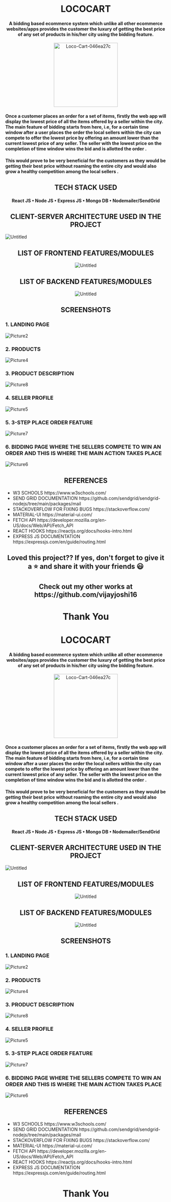 <h1 align="center" style="">LOCOCART</h1>
   
<h4 align="center">A bidding based ecommerce system which unlike all other ecommerce websites/apps provides the customer the luxury of getting the best price of any set of products in his/her city using the bidding feature.
</h4>
<p align="center">
<img src="https://i.ibb.co/qkbt8W6/Loco-Cart-046ea27c.png" alt="Loco-Cart-046ea27c" height="200" width="200">
</p>
<h4>
Once a customer places an order for a set of items, firstly the web app will display the lowest price of all the items offered by a seller within the city. The main feature of bidding starts from here, i.e, for a certain time window after a user places the order the local sellers within the city can compete to offer the lowest price by offering an amount lower than the current lowest price of any seller. The seller with the lowest price on the completion of time window wins the bid and is allotted the order
.</h4>
<h4>
This would prove to be very beneficial for the customers as they would be getting their best price without roaming the entire city and would also grow a healthy competition among the local sellers
.</h4>

<h2 align="center">TECH STACK USED</h2>
<h4 align="center">
React JS • Node JS • Express JS • Mongo DB • Nodemailer/SendGrid
</h4>
<h2 align="center">CLIENT-SERVER ARCHITECTURE USED IN THE PROJECT</h2>
<img src="https://i.ibb.co/7pBjTJJ/Untitled.png" alt="Untitled" border="0">
<h2 align="center">LIST OF FRONTEND FEATURES/MODULES</h2>
<p align="center">
<img src="https://i.ibb.co/z8zKxvz/Untitled.png" alt="Untitled" border="0">
</p>
<h2 align="center">LIST OF BACKEND FEATURES/MODULES</h2>
<p align="center">
<img src="https://i.ibb.co/sVvGQv5/Untitled.png" alt="Untitled" border="0">
</p>
<h2 align="center">SCREENSHOTS</h2>
<h3>1. LANDING PAGE</h3>
<img src="https://i.ibb.co/yR0fq1B/Picture2.png" alt="Picture2" border="0">

<h3>2. PRODUCTS</h3>
<img src="https://i.ibb.co/2SXvq2f/Picture4.jpg" alt="Picture4" border="0">

<h3>3. PRODUCT DESCRIPTION</h3>
<img src="https://i.ibb.co/wRN7s76/Picture8.png" alt="Picture8" border="0">

<h3>4. SELLER PROFILE</h3>
<img src="https://i.ibb.co/jJk9Kyf/Picture5.png" alt="Picture5" border="0">

<h3>5. 3-STEP PLACE ORDER FEATURE</h3>
<img src="https://i.ibb.co/3sB2Dhh/Picture7.png" alt="Picture7" border="0">

<h3>6. BIDDING PAGE WHERE THE SELLERS COMPETE TO WIN AN ORDER AND THIS IS WHERE THE MAIN ACTION TAKES PLACE</h3>
<img src="https://i.ibb.co/VQLpJtv/Picture6.png" alt="Picture6" border="0">

<h2 align="center">REFERENCES</h2>

<ul>
<li>
W3 SCHOOLS
https://www.w3schools.com/

<li>
SEND GRID DOCUMENTATION
https://github.com/sendgrid/sendgrid-nodejs/tree/main/packages/mail
</li>
<li>
STACKOVERFLOW FOR FIXING BUGS
https://stackoverflow.com/
</li>
<li>
MATERIAL-UI
https://material-ui.com/
</li>
<li>
FETCH API
https://developer.mozilla.org/en-US/docs/Web/API/Fetch_API
</li>
<li>
REACT HOOKS
https://reactjs.org/docs/hooks-intro.html
</li>
<li>
EXPRESS JS DOCUMENTATION
https://expressjs.com/en/guide/routing.html
</li>
</ul>

<h2 align="center">Loved this project?? If yes, don't forget to give it a ⭐ and share it with your friends 😃</h2>
<h2 align="center">Check out my other works at https://github.com/vijayjoshi16</h2>
<h1 align="center">Thank You</h1><h1 align="center" style="">LOCOCART</h1>

<h4 align="center">A bidding based ecommerce system which unlike all other ecommerce websites/apps provides the customer the luxury of getting the best price of any set of products in his/her city using the bidding feature.
</h4>
<p align="center">
<img src="https://i.ibb.co/qkbt8W6/Loco-Cart-046ea27c.png" alt="Loco-Cart-046ea27c" height="200" width="200">
</p>
<h4>
Once a customer places an order for a set of items, firstly the web app will display the lowest price of all the items offered by a seller within the city. The main feature of bidding starts from here, i.e, for a certain time window after a user places the order the local sellers within the city can compete to offer the lowest price by offering an amount lower than the current lowest price of any seller. The seller with the lowest price on the completion of time window wins the bid and is allotted the order
.</h4>
<h4>
This would prove to be very beneficial for the customers as they would be getting their best price without roaming the entire city and would also grow a healthy competition among the local sellers
.</h4>

<h2 align="center">TECH STACK USED</h2>
<h4 align="center">
React JS • Node JS • Express JS • Mongo DB • Nodemailer/SendGrid
</h4>
<h2 align="center">CLIENT-SERVER ARCHITECTURE USED IN THE PROJECT</h2>
<img src="https://i.ibb.co/7pBjTJJ/Untitled.png" alt="Untitled" border="0">
<h2 align="center">LIST OF FRONTEND FEATURES/MODULES</h2>
<p align="center">
<img src="https://i.ibb.co/z8zKxvz/Untitled.png" alt="Untitled" border="0">
</p>
<h2 align="center">LIST OF BACKEND FEATURES/MODULES</h2>
<p align="center">
<img src="https://i.ibb.co/sVvGQv5/Untitled.png" alt="Untitled" border="0">
</p>
<h2 align="center">SCREENSHOTS</h2>
<h3>1. LANDING PAGE</h3>
<img src="https://i.ibb.co/yR0fq1B/Picture2.png" alt="Picture2" border="0">

<h3>2. PRODUCTS</h3>
<img src="https://i.ibb.co/2SXvq2f/Picture4.jpg" alt="Picture4" border="0">

<h3>3. PRODUCT DESCRIPTION</h3>
<img src="https://i.ibb.co/wRN7s76/Picture8.png" alt="Picture8" border="0">

<h3>4. SELLER PROFILE</h3>
<img src="https://i.ibb.co/jJk9Kyf/Picture5.png" alt="Picture5" border="0">

<h3>5. 3-STEP PLACE ORDER FEATURE</h3>
<img src="https://i.ibb.co/3sB2Dhh/Picture7.png" alt="Picture7" border="0">

<h3>6. BIDDING PAGE WHERE THE SELLERS COMPETE TO WIN AN ORDER AND THIS IS WHERE THE MAIN ACTION TAKES PLACE</h3>
<img src="https://i.ibb.co/VQLpJtv/Picture6.png" alt="Picture6" border="0">

<h2 align="center">REFERENCES</h2>

<ul>
<li>
W3 SCHOOLS
https://www.w3schools.com/

<li>
SEND GRID DOCUMENTATION
https://github.com/sendgrid/sendgrid-nodejs/tree/main/packages/mail
</li>
<li>
STACKOVERFLOW FOR FIXING BUGS
https://stackoverflow.com/
</li>
<li>
MATERIAL-UI
https://material-ui.com/
</li>
<li>
FETCH API
https://developer.mozilla.org/en-US/docs/Web/API/Fetch_API
</li>
<li>
REACT HOOKS
https://reactjs.org/docs/hooks-intro.html
</li>
<li>
EXPRESS JS DOCUMENTATION
https://expressjs.com/en/guide/routing.html
</li>
</ul>

<!-- <h2 align="center">Loved this project?? If yes, don't forget to give it a ⭐ and share it with your friends 😃</h2> -->
<!-- <h2 align="center">Check out my other works at https://github.com/vijayjoshi16</h2> -->
<h1 align="center">Thank You</h1>
